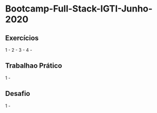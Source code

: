 # Bootcamp-Full-Stack-IGTI-Junho-2020 

## Exercícios 

1 - 
2 -
3 -
4 - 

## Trabalhao Prático 

1 -

## Desafio 

1 -
